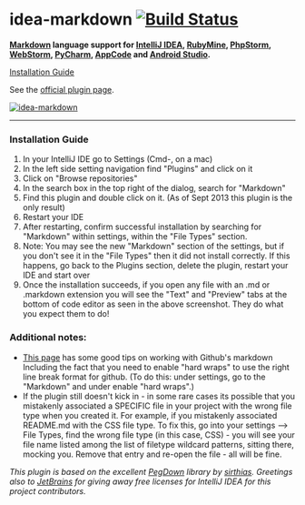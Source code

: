 idea-markdown [![Build Status](https://buildhive.cloudbees.com/job/nicoulaj/job/idea-markdown/badge/icon)](https://buildhive.cloudbees.com/job/nicoulaj/job/idea-markdown/)
=============

**[Markdown](http://daringfireball.net/projects/markdown) language support for [IntelliJ IDEA](http://www.jetbrains.com/idea), [RubyMine](http://www.jetbrains.com/ruby), [PhpStorm](http://www.jetbrains.com/phpstorm), [WebStorm](http://www.jetbrains.com/webstorm), [PyCharm](http://www.jetbrains.com/pycharm), [AppCode](http://www.jetbrains.com/objc) and [Android Studio](http://developer.android.com/sdk/installing/studio.html).**

[Installation Guide](#installation-guide)

See the [official plugin page](http://plugins.intellij.net/plugin?id=5970).

[![idea-markdown](https://github.com/nicoulaj/idea-markdown/raw/assets/screenshots/preview.png)](http://plugins.intellij.net/plugin?id=5970)

---

### <a id="installation-guide"></a>Installation Guide

1. In your IntelliJ IDE go to Settings (Cmd-, on a mac)
2. In the left side setting navigation find "Plugins" and click on it
3. Click on "Browse repositories"
4. In the search box in the top right of the dialog, search for "Markdown"
5. Find this plugin and double click on it. (As of Sept 2013 this plugin is the only result)
6. Restart your IDE
7. After restarting, confirm successful installation by searching for "Markdown" within settings, within the "File Types" section.
8. Note: You may see the new "Markdown" section of the settings, but if you don't see it in the "File Types" then it did not install correctly.  If
this happens, go back to the Plugins section, delete the plugin, restart your IDE and start over
9. Once the installation succeeds, if you open any file with an .md or .markdown extension you will see the "Text" and "Preview" tabs at the bottom of code editor as seen in the above screenshot. They do what you expect them to do!

### Additional notes:

* [This page](https://github.com/MovingBlocks/Terasology/wiki/Markdown-and-Wiki) has some good tips on working with Github's markdown Including the fact that you need to enable "hard wraps" to use the right line break format for github. (To do this: under settings, go to the "Markdown" and under enable "hard wraps".)
* If the plugin still doesn't kick in - in some rare cases its possible that you mistakenly associated a SPECIFIC file in your project with
the wrong file type when you created it. For example, if you mistakenly associated README.md with the CSS file type. To fix this, go into your settings --> File Types, find the wrong file type (in this case, CSS) - you will see your file name listed among the list of filetype wildcard patterns, sitting there, mocking you. Remove that entry and re-open the file - all will be fine.

*This plugin is based on the excellent [PegDown](http://pegdown.org) library by [sirthias](https://github.com/sirthias). Greetings also to [JetBrains](http://www.jetbrains.com/) for giving away free licenses for IntelliJ IDEA for this project contributors.*
